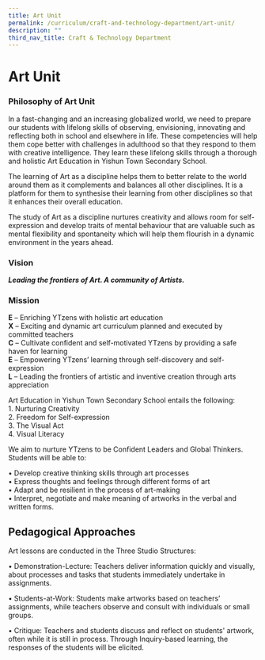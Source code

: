 ```yaml
---
title: Art Unit
permalink: /curriculum/craft-and-technology-department/art-unit/
description: ""
third_nav_title: Craft & Technology Department
---
```

# **Art Unit**

### Philosophy of Art Unit

In a fast-changing and an increasing globalized world, we need to prepare our students with lifelong skills of observing, envisioning, innovating and reflecting both in school and elsewhere in life. These competencies will help them cope better with challenges in adulthood so that they respond to them with creative intelligence. They learn these lifelong skills through a thorough and holistic Art Education in Yishun Town Secondary School.

The learning of Art as a discipline helps them to better relate to the world around them as it complements and balances all other disciplines. It is a platform for them to synthesise their learning from other disciplines so that it enhances their overall education. 

The study of Art as a discipline nurtures creativity and allows room for self-expression and develop traits of mental behaviour that are valuable such as mental flexibility and spontaneity which will help them flourish in a dynamic environment in the years ahead.

### Vision
  
_**Leading the frontiers of Art. A community of Artists.**_  

### Mission

**E** – Enriching YTzens with holistic art education   
**X** – Exciting and dynamic art curriculum planned and executed by committed teachers   
**C** – Cultivate confident and self-motivated YTzens by providing a safe haven for learning    
**E** – Empowering YTzens’ learning through self-discovery and self-expression    
**L** – Leading the frontiers of artistic and inventive creation through arts appreciation

Art Education in Yishun Town Secondary School entails the following:   
1\. Nurturing Creativity     
2\. Freedom for Self-expression    
3\. The Visual Act    
4\. Visual Literacy
 

We aim to nurture YTzens to be Confident Leaders and Global Thinkers. Students will be able to:

• Develop creative thinking skills through art processes   
• Express thoughts and feelings through different forms of art  
• Adapt and be resilient in the process of art-making    
• Interpret, negotiate and make meaning of artworks in the verbal and written forms.

Pedagogical Approaches
----------------------

Art lessons are conducted in the Three Studio Structures:  

• Demonstration-Lecture: Teachers deliver information quickly and visually, about processes and tasks that students immediately undertake in assignments.

• Students-at-Work: Students make artworks based on teachers’ assignments, while teachers observe and consult with individuals or small groups.

• Critique: Teachers and students discuss and reflect on students' artwork, often while it is still in process. Through Inquiry-based learning, the responses of the students will be elicited.